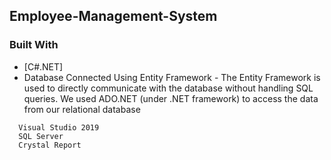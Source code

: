 ## Employee-Management-System

### Built With

* [C#.NET]
* Database Connected Using Entity Framework - The Entity Framework is used to directly communicate with the database without handling SQL queries. We used ADO.NET (under .NET framework) to access the data from our relational database

```
  Visual Studio 2019
  SQL Server
  Crystal Report
``` 
  
